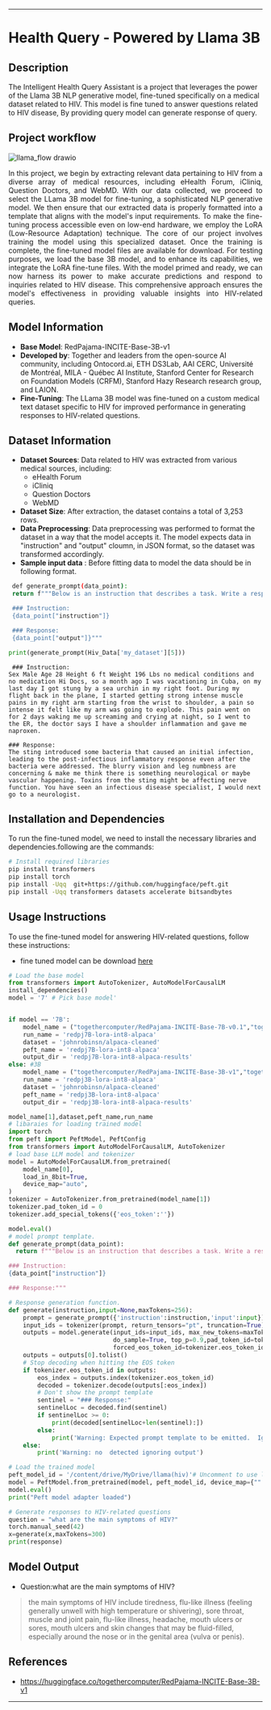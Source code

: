 
---

# Health Query - Powered by Llama 3B

## Description
The Intelligent Health Query Assistant is a project that leverages the power of the Llama 3B NLP generative model, fine-tuned specifically on a medical dataset related to HIV. This model is fine tuned to answer questions related to HIV disease, By providing query model can generate response of query.
## Project workflow 
![llama_flow drawio](https://github.com/ioptime-official/healthquery_llama/assets/72988974/0c0d12b7-37da-40b7-bf53-7ce81ca890d4)

<p align="justify">In this project, we begin by extracting relevant data pertaining to HIV from a diverse array of medical resources, including eHealth Forum, iCliniq, Question Doctors, and WebMD. With our data collected, we proceed to select the LLama 3B model for fine-tuning, a sophisticated NLP generative model. We then ensure that our extracted data is properly formatted into a template that aligns with the model's input requirements. To make the fine-tuning process accessible even on low-end hardware, we employ the LoRA (Low-Resource Adaptation) technique.
The core of our project involves training the model using this specialized dataset. Once the training is complete, the fine-tuned model files are available for download. For testing purposes, we load the base 3B model, and to enhance its capabilities, we integrate the LoRA fine-tune files. With the model primed and ready, we can now harness its power to make accurate predictions and respond to inquiries related to HIV disease. This comprehensive approach ensures the model's effectiveness in providing valuable insights into HIV-related queries.</p>

## Model Information
- **Base Model**: RedPajama-INCITE-Base-3B-v1
- **Developed by**: Together and leaders from the open-source AI community, including Ontocord.ai, ETH DS3Lab, AAI CERC, Université de Montréal, MILA - Québec AI Institute, Stanford Center for Research on Foundation Models (CRFM), Stanford Hazy Research research group, and LAION.
- **Fine-Tuning**: The LLama 3B model was fine-tuned on a custom medical text dataset specific to HIV for improved performance in generating responses to HIV-related questions.

## Dataset Information
- **Dataset Sources**: Data related to HIV was extracted from various medical sources, including:
  - eHealth Forum
  - iCliniq
  - Question Doctors
  - WebMD
- **Dataset Size**: After extraction, the dataset contains a total of 3,253 rows.
- **Data Preprocessing**: Data preprocessing was performed to format the dataset in a way that the model accepts it. The model expects data in "instruction" and "output" cloumn, in JSON format, so the dataset was transformed accordingly.
- **Sample input data** : Before fitting data to model the data should be in following format.
 ```bash
  def generate_prompt(data_point):
  return f"""Below is an instruction that describes a task. Write a response that appropriately completes the request.

  ### Instruction:
  {data_point["instruction"]}

  ### Response:
  {data_point["output"]}"""
  ```
```python
print(generate_prompt(Hiv_Data['my_dataset'][5]))
```
```
 ### Instruction:
Sex Male Age 28 Height 6 ft Weight 196 Lbs no medical conditions and no medication Hi Docs, so a month ago I was vacationing in Cuba, on my last day I got stung by a sea urchin in my right foot. During my flight back in the plane, I started getting strong intense muscle pains in my right arm starting from the wrist to shoulder, a pain so intense it felt like my arm was going to explode. This pain went on for 2 days waking me up screaming and crying at night, so I went to the ER, the doctor says I have a shoulder inflammation and gave me naproxen. 

### Response:
The sting introduced some bacteria that caused an initial infection, leading to the post-infectious inflammatory response even after the bacteria were addressed. The blurry vision and leg numbness are concerning & make me think there is something neurological or maybe vascular happening. Toxins from the sting might be affecting nerve function. You have seen an infectious disease specialist, I would next go to a neurologist.
```
## Installation and Dependencies
To run the fine-tuned model, we need to install the necessary libraries and dependencies.following are the commands:

```bash
# Install required libraries
pip install transformers
pip install torch
pip install -Uqq  git+https://github.com/huggingface/peft.git
pip install -Uqq transformers datasets accelerate bitsandbytes
```

## Usage Instructions
To use the fine-tuned model for answering HIV-related questions, follow these instructions:
- fine tuned model can be download [here](https://github.com/ioptime-official/healthquery_llama/tree/main/model_Files)

```python
# Load the base model
from transformers import AutoTokenizer, AutoModelForCausalLM
install_dependencies()
model = '7' # Pick base model'


if model == '7B':
    model_name = ("togethercomputer/RedPajama-INCITE-Base-7B-v0.1","togethercomputer/RedPajama-INCITE-Base-7B-v0.1")
    run_name = 'redpj7B-lora-int8-alpaca'
    dataset = 'johnrobinsn/alpaca-cleaned'
    peft_name = 'redpj7B-lora-int8-alpaca'
    output_dir = 'redpj7B-lora-int8-alpaca-results'
else: #3B
    model_name = ("togethercomputer/RedPajama-INCITE-Base-3B-v1","togethercomputer/RedPajama-INCITE-Base-3B-v1")
    run_name = 'redpj3B-lora-int8-alpaca'
    dataset = 'johnrobinsn/alpaca-cleaned'
    peft_name = 'redpj3B-lora-int8-alpaca'
    output_dir = 'redpj3B-lora-int8-alpaca-results'

model_name[1],dataset,peft_name,run_name
# libaraies for loading trained model
import torch
from peft import PeftModel, PeftConfig
from transformers import AutoModelForCausalLM, AutoTokenizer
# load base LLM model and tokenizer
model = AutoModelForCausalLM.from_pretrained(
    model_name[0],
    load_in_8bit=True,
    device_map="auto",
)
tokenizer = AutoTokenizer.from_pretrained(model_name[1])
tokenizer.pad_token_id = 0
tokenizer.add_special_tokens({'eos_token':''})

model.eval()
# model prompt template.
def generate_prompt(data_point):
  return f"""Below is an instruction that describes a task. Write a response that appropriately completes the request.

### Instruction:
{data_point["instruction"]}

### Response:"""

# Response generation function.
def generate(instruction,input=None,maxTokens=256):
    prompt = generate_prompt({'instruction':instruction,'input':input})
    input_ids = tokenizer(prompt, return_tensors="pt", truncation=True).input_ids.cuda()
    outputs = model.generate(input_ids=input_ids, max_new_tokens=maxTokens,
                             do_sample=True, top_p=0.9,pad_token_id=tokenizer.eos_token_id,
                             forced_eos_token_id=tokenizer.eos_token_id)
    outputs = outputs[0].tolist()
    # Stop decoding when hitting the EOS token
    if tokenizer.eos_token_id in outputs:
        eos_index = outputs.index(tokenizer.eos_token_id)
        decoded = tokenizer.decode(outputs[:eos_index])
        # Don't show the prompt template
        sentinel = "### Response:"
        sentinelLoc = decoded.find(sentinel)
        if sentinelLoc >= 0:
            print(decoded[sentinelLoc+len(sentinel):])
        else:
            print('Warning: Expected prompt template to be emitted.  Ignoring output.')
    else:
        print('Warning: no  detected ignoring output')

# Load the trained model
peft_model_id = '/content/drive/MyDrive/llama(hiv)'# Uncomment to use locally saved adapter weights if you trained above
model = PeftModel.from_pretrained(model, peft_model_id, device_map={"":0})
model.eval()
print("Peft model adapter loaded")

# Generate responses to HIV-related questions
question = "what are the main symptoms of HIV?"
torch.manual_seed(42)
x=generate(x,maxTokens=300)
print(response)
```

## Model Output
- Question:what are the main symptoms of HIV?
> the main symptoms of HIV include tiredness, flu-like illness (feeling generally unwell with high temperature or shivering), sore throat, muscle and joint pain, flu-like illness, headache, mouth ulcers or sores, mouth ulcers and skin changes that may be fluid-filled, especially around the nose or in the genital area (vulva or penis).

## References
- https://huggingface.co/togethercomputer/RedPajama-INCITE-Base-3B-v1




---
